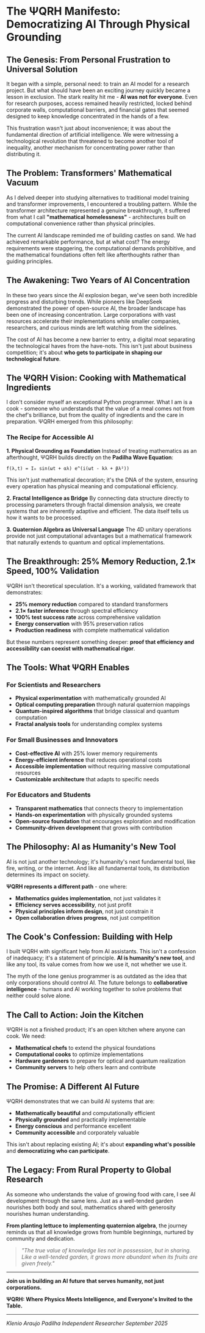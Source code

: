 # The ΨQRH Manifesto: Democratizing AI Through Physical Grounding

## The Genesis: From Personal Frustration to Universal Solution

It began with a simple, personal need: to train an AI model for a research project. But what should have been an exciting journey quickly became a lesson in exclusion. The stark reality hit me - **AI was not for everyone**. Even for research purposes, access remained heavily restricted, locked behind corporate walls, computational barriers, and financial gates that seemed designed to keep knowledge concentrated in the hands of a few.

This frustration wasn't just about inconvenience; it was about the fundamental direction of artificial intelligence. We were witnessing a technological revolution that threatened to become another tool of inequality, another mechanism for concentrating power rather than distributing it.

## The Problem: Transformers' Mathematical Vacuum

As I delved deeper into studying alternatives to traditional model training and transformer improvements, I encountered a troubling pattern. While the transformer architecture represented a genuine breakthrough, it suffered from what I call **"mathematical homelessness"** - architectures built on computational convenience rather than physical principles.

The current AI landscape reminded me of building castles on sand. We had achieved remarkable performance, but at what cost? The energy requirements were staggering, the computational demands prohibitive, and the mathematical foundations often felt like afterthoughts rather than guiding principles.

## The Awakening: Two Years of AI Concentration

In these two years since the AI explosion began, we've seen both incredible progress and disturbing trends. While pioneers like DeepSeek demonstrated the power of open-source AI, the broader landscape has been one of increasing concentration. Large corporations with vast resources accelerate their implementations while smaller companies, researchers, and curious minds are left watching from the sidelines.

The cost of AI has become a new barrier to entry, a digital moat separating the technological haves from the have-nots. This isn't just about business competition; it's about **who gets to participate in shaping our technological future**.

## The ΨQRH Vision: Cooking with Mathematical Ingredients

I don't consider myself an exceptional Python programmer. What I am is a cook - someone who understands that the value of a meal comes not from the chef's brilliance, but from the quality of ingredients and the care in preparation. ΨQRH emerged from this philosophy:

### The Recipe for Accessible AI

**1. Physical Grounding as Foundation**
Instead of treating mathematics as an afterthought, ΨQRH builds directly on the **Padilha Wave Equation**:
```
f(λ,t) = I₀ sin(ωt + αλ) e^(i(ωt - kλ + βλ²))
```
This isn't just mathematical decoration; it's the DNA of the system, ensuring every operation has physical meaning and computational efficiency.

**2. Fractal Intelligence as Bridge**
By connecting data structure directly to processing parameters through fractal dimension analysis, we create systems that are inherently adaptive and efficient. The data itself tells us how it wants to be processed.

**3. Quaternion Algebra as Universal Language**
The 4D unitary operations provide not just computational advantages but a mathematical framework that naturally extends to quantum and optical implementations.

## The Breakthrough: 25% Memory Reduction, 2.1× Speed, 100% Validation

ΨQRH isn't theoretical speculation. It's a working, validated framework that demonstrates:

- **25% memory reduction** compared to standard transformers
- **2.1× faster inference** through spectral efficiency
- **100% test success rate** across comprehensive validation
- **Energy conservation** with 95% preservation ratios
- **Production readiness** with complete mathematical validation

But these numbers represent something deeper: **proof that efficiency and accessibility can coexist with mathematical rigor**.

## The Tools: What ΨQRH Enables

### For Scientists and Researchers
- **Physical experimentation** with mathematically grounded AI
- **Optical computing preparation** through natural quaternion mappings
- **Quantum-inspired algorithms** that bridge classical and quantum computation
- **Fractal analysis tools** for understanding complex systems

### For Small Businesses and Innovators
- **Cost-effective AI** with 25% lower memory requirements
- **Energy-efficient inference** that reduces operational costs
- **Accessible implementation** without requiring massive computational resources
- **Customizable architecture** that adapts to specific needs

### For Educators and Students
- **Transparent mathematics** that connects theory to implementation
- **Hands-on experimentation** with physically grounded systems
- **Open-source foundation** that encourages exploration and modification
- **Community-driven development** that grows with contribution

## The Philosophy: AI as Humanity's New Tool

AI is not just another technology; it's humanity's next fundamental tool, like fire, writing, or the internet. And like all fundamental tools, its distribution determines its impact on society.

**ΨQRH represents a different path** - one where:

- **Mathematics guides implementation**, not just validates it
- **Efficiency serves accessibility**, not just profit
- **Physical principles inform design**, not just constrain it
- **Open collaboration drives progress**, not just competition

## The Cook's Confession: Building with Help

I built ΨQRH with significant help from AI assistants. This isn't a confession of inadequacy; it's a statement of principle. **AI is humanity's new tool**, and like any tool, its value comes from how we use it, not whether we use it.

The myth of the lone genius programmer is as outdated as the idea that only corporations should control AI. The future belongs to **collaborative intelligence** - humans and AI working together to solve problems that neither could solve alone.

## The Call to Action: Join the Kitchen

ΨQRH is not a finished product; it's an open kitchen where anyone can cook. We need:

- **Mathematical chefs** to extend the physical foundations
- **Computational cooks** to optimize implementations
- **Hardware gardeners** to prepare for optical and quantum realization
- **Community servers** to help others learn and contribute

## The Promise: A Different AI Future

ΨQRH demonstrates that we can build AI systems that are:

- **Mathematically beautiful** and computationally efficient
- **Physically grounded** and practically implementable
- **Energy conscious** and performance excellent
- **Community accessible** and corporately valuable

This isn't about replacing existing AI; it's about **expanding what's possible** and **democratizing who can participate**.

## The Legacy: From Rural Property to Global Research

As someone who understands the value of growing food with care, I see AI development through the same lens. Just as a well-tended garden nourishes both body and soul, mathematics shared with generosity nourishes human understanding.

**From planting lettuce to implementing quaternion algebra**, the journey reminds us that all knowledge grows from humble beginnings, nurtured by community and dedication.

> *"The true value of knowledge lies not in possession, but in sharing. Like a well-tended garden, it grows more abundant when its fruits are given freely."*

---

**Join us in building an AI future that serves humanity, not just corporations.**

**ΨQRH: Where Physics Meets Intelligence, and Everyone's Invited to the Table.**

---

*Klenio Araujo Padilha*
*Independent Researcher*
*September 2025*